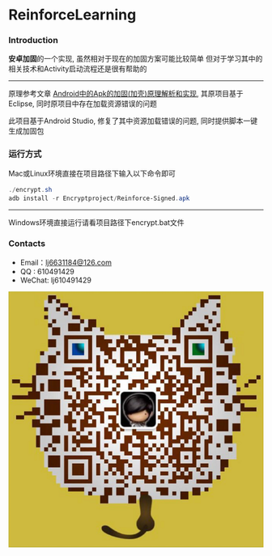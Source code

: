 # ReinforceLearning

### Introduction
**安卓加固**的一个实现, 虽然相对于现在的加固方案可能比较简单 但对于学习其中的相关技术和Activity启动流程还是很有帮助的

---------

原理参考文章 [Android中的Apk的加固(加壳)原理解析和实现](http://blog.csdn.net/jiangwei0910410003/article/details/48415225), 其原项目基于Eclipse, 同时原项目中存在加载资源错误的问题

此项目基于Android Studio, 修复了其中资源加载错误的问题, 同时提供脚本一键生成加固包

### 运行方式
Mac或Linux环境直接在项目路径下输入以下命令即可
``` powershell
./encrypt.sh
adb install -r Encryptproject/Reinforce-Signed.apk
```
---------
Windows环境直接运行请看项目路径下encrypt.bat文件


### Contacts
* Email：lj6631184@126.com
* QQ : 610491429
* WeChat: lj610491429

![sn0wdr1am](https://github.com/LiuJian2/ReinforceLearning/blob/master/me.png)
